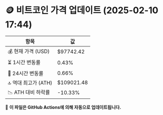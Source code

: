 # 🪙 비트코인 가격 업데이트 (2025-02-10 17:44)

| 항목                | 값 |
|--------------------|----------------|
| 💰 현재 가격 (USD) | $97742.42 |
| ⏳ 1시간 변동률    | 0.43% |
| 📆 24시간 변동률   | 0.66% |
| 🔝 역대 최고가 (ATH) | $109021.48 |
| 📉 ATH 대비 하락률 | -10.33% |

🔄 **이 파일은 GitHub Actions에 의해 자동으로 업데이트됩니다.**
